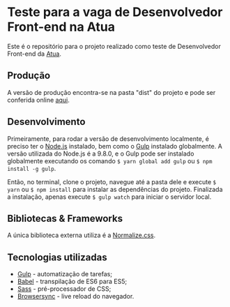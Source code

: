 # Teste para a vaga de Desenvolvedor Front-end na Atua
Este é o repositório para o projeto realizado como teste de Desenvolvedor Front-end da [Atua](http://www.atua.ag/).

## Produção
A versão de produção encontra-se na pasta "dist" do projeto e pode ser conferida online [aqui](https://matheusls.github.io/atua-front-end/).

## Desenvolvimento
Primeiramente, para rodar a versão de desenvolvimento localmente, é preciso ter o [Node.js](https://nodejs.org/en/) instalado, bem como o [Gulp](https://gulpjs.com/) instalado globalmente. A versão utilizada do Node.js é a 9.8.0, e o Gulp pode ser instalado globalmente executando os comando `$ yarn global add gulp` ou `$ npm install -g gulp`.

Então, no terminal, clone o projeto, navegue até a pasta dele e execute `$ yarn` ou `$ npm install` para instalar as dependências do projeto. Finalizada a instalação, apenas execute `$ gulp watch` para iniciar o servidor local.

## Bibliotecas & Frameworks
A única biblioteca externa utiliza é a [Normalize.css](https://necolas.github.io/normalize.css/).

## Tecnologias utilizadas
* [Gulp](https://gulpjs.com/) - automatização de tarefas;
* [Babel](https://babeljs.io/) - transpilação de ES6 para ES5;
* [Sass](https://sass-guidelin.es/pt/) - pré-processador de CSS;
* [Browsersync](https://browsersync.io/) - live reload do navegador.
